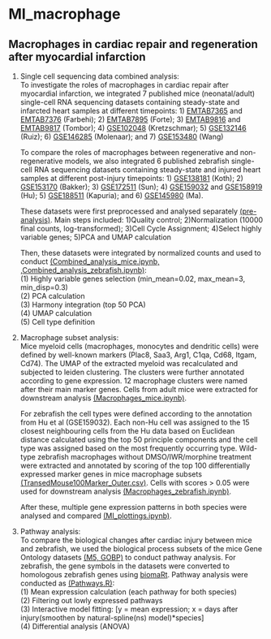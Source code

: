 # MI_macrophage
## Macrophages in cardiac repair and regeneration after myocardial infarction

  1. Single cell sequencing data combined analysis:  
     To investigate the roles of macrophages in cardiac repair after myocardial infarction, we integrated 7 published mice (neonatal/adult) single-cell RNA sequencing datasets containing steady-state and infarcted heart samples at different timepoints: 1) [EMTAB7365](https://www.ebi.ac.uk/biostudies/arrayexpress/studies/E-MTAB-7365) and [EMTAB7376](https://www.ebi.ac.uk/biostudies/arrayexpress/studies/E-MTAB-7376) (Farbehi); 2) [EMTAB7895](https://www.ebi.ac.uk/biostudies/arrayexpress/studies/E-MTAB-7895) (Forte); 3) [EMTAB9816](https://www.ebi.ac.uk/biostudies/arrayexpress/studies/E-MTAB-9816) and [EMTAB9817](https://www.ebi.ac.uk/biostudies/arrayexpress/studies/E-MTAB-9817) (Tombor); 4) [GSE102048](https://www.ncbi.nlm.nih.gov/geo/query/acc.cgi?acc=GSE102048) (Kretzschmar); 5) [GSE132146](https://www.ncbi.nlm.nih.gov/geo/query/acc.cgi?acc=GSE132146) (Ruiz); 6) [GSE146285](https://www.ncbi.nlm.nih.gov/geo/query/acc.cgi?acc=GSE146285) (Molenaar); and 7) [GSE153480](https://www.ncbi.nlm.nih.gov/geo/query/acc.cgi?acc=GSE153480) (Wang)
     
     To compare the roles of macrophages between regenerative and non-regenerative models, we also integrated 6 published zebrafish single-cell RNA sequencing datasets containing steady-state and injured heart samples at different post-injury timepoints: 1) [GSE138181](https://www.ncbi.nlm.nih.gov/geo/query/acc.cgi?acc=GSE138181) (Koth); 2) [GSE153170](https://www.ncbi.nlm.nih.gov/geo/query/acc.cgi?acc=GSE153170) (Bakker); 3) [GSE172511](https://www.ncbi.nlm.nih.gov/geo/query/acc.cgi?acc=GSE172511) (Sun); 4) [GSE159032](https://www.ncbi.nlm.nih.gov/geo/query/acc.cgi?acc=GSE159032) and [GSE158919](https://www.ncbi.nlm.nih.gov/geo/query/acc.cgi?acc=GSE158919) (Hu); 5) [GSE188511](https://www.ncbi.nlm.nih.gov/geo/query/acc.cgi?acc=GSE188511) (Kapuria); and 6) [GSE145980](https://www.ncbi.nlm.nih.gov/geo/query/acc.cgi?acc=GSE145980) (Ma).
     
     These datasets were first preprocessed and analysed separately [(pre-analysis)](./preanalysis). Main steps included: 1)Quality control; 2)Normalization (10000 final counts, log-transformed); 3)Cell Cycle Assignment; 4)Select highly variable genes; 5)PCA and UMAP calculation
     
     Then, these datasets were integrated by normalized counts and used to conduct [(Combined_analysis_mice.ipynb, ](./annotation/Combined_analysis_mice.ipynb),[Combined_analysis_zebrafish.ipynb)](./annotation/Combined_analysis_zebrafish.ipynb):    
  (1) Highly variable genes selection (min_mean=0.02, max_mean=3, min_disp=0.3)  
  (2) PCA calculation  
  (3) Harmony integration (top 50 PCA)  
  (4) UMAP calculation  
  (5) Cell type definition  

  2. Macrophage subset analysis:  
     Mice myeloid cells (macrophages, monocytes and dendritic cells) were defined by well-known markers (Plac8, Saa3, Arg1, C1qa, Cd68, Itgam, Cd74). The UMAP of the extracted myeloid was recalculated and subjected to leiden clustering. The clusters were further annotated according to gene expression. 12 macrophage clusters were named after their main marker genes. Cells from adult mice were extracted for downstream analysis [(Macrophages_mice.ipynb)](./annotation/Macrophages_mice.ipynb).
       
     For zebrafish the cell types were defined according to the annotation from Hu et al (GSE159032). Each non-Hu cell was assigned to the 15 closest neighbouring cells from the Hu data based on Euclidean distance calculated using the top 50 principle components and the cell type was assigned based on the most frequently occurring type. Wild-type zebrafish macrophages without DMSO/IWR/morphine treatment were extracted and annotated by scoring of the top 100 differentially expressed marker genes in mice macrophage subsets [(TransedMouse100Marker_Outer.csv)](./Files/TransedMouse100Marker_Outer.csv). Cells with scores > 0.05 were used for downstream analysis [(Macrophages_zebrafish.ipynb)](./annotation/Macrophages_zebrafish.ipynb).  

     After these, multiple gene expression patterns in both species were analysed and compared [(MI_plottings.ipynb)](./MI_plottings.ipynb).  

  3. Pathway analysis:  
     To compare the biological changes after cardiac injury between mice and zebrafish, we used the biological process subsets of the mice Gene Ontology datasets [(M5, GOBP)](https://www.gsea-msigdb.org/gsea/msigdb/mouse/genesets.jsp?collection=GO:BP) to conduct pathway analysis. For zebrafish, the gene symbols in the datasets were converted to homologous zebrafish genes using [biomaRt](./pathway/biomaRt.R). Pathway analysis were conducted as [(Pathways.R)](./pathway/Pathways.R):  
  (1) Mean expression calculation (each pathway for both species)  
  (2) Filtering out lowly expressed pathways  
  (3) Interactive model fitting: [y = mean expression; x = days after injury(smoothen by natural-spline(ns) model)*species]  
  (4) Differential analysis (ANOVA)  



      
     

